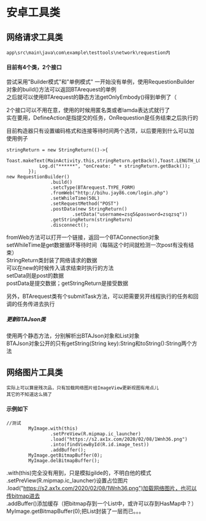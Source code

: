 # 安卓工具类 #   
## 网络请求工具类 ##  
```
app\src\main\java\com\example\testtools\network\requestion内   
```
#### 目前有4个类，2个接口 ####
尝试采用"Builder模式"和"单例模式"
一开始没有单例，使用RequestionBuilder对象的build()方法可以返回BTArequest的单例   
之后就可以使用BTArequest的静态方法getOnlyEmbody()得到单例了（   
   
2个接口可以不用在意，使用的时候用匿名类或者lamda表达式就行了   
实在要用，DefineAction是指提交的任务，OnRequestion是任务结束之后执行的   
   
目前构造器只有设置编码格式和连接等待时间两个选项，以后要用到什么可以加   
使用例子  
```
stringReturn = new StringReturn(()->{
            Toast.makeText(MainActivity.this,stringReturn.getBack(),Toast.LENGTH_LONG).show();
            Log.d("******", "onCreate: " + stringReturn.getBack());
        });
new RequestionBuilder()
                .build()
                .setcType(BTArequest.TYPE_FORM)
                .fromWeb("http://bihu.jay86.com/login.php")
                .setWhileTime(50L)
                .setRequestMethod("POST")
                .postData(new StringReturn()
                        .setData("username=zsq5&password=zsqzsq"))
                .getStringReturn(stringReturn)
                .disconnect();
```   
fromWeb方法可以打开一个链接，返回一个BTAConnection对象   
setWhileTime是get数据循环等待时间（每隔这个时间就检测一次post有没有结束）   
StringReturn类封装了网络请求的数据   
可以在new的时候传入请求结束时执行的方法   
setData则是post的数据   
postData是提交数据；getStringReturn是接受数据   

另外，BTArequest类有个submitTask方法，可以把需要另开线程执行的任务和回调的任务传进去执行  
   
##### 更新BTAJson类 #####  
使用两个静态方法，分别解析出BTAJson对象和List<BTAJson>对象   
BTAJson对象公开的只有getString(String key):String和toString():String两个方法   
   
## 网络图片工具类   
```
实际上可以算是残次品，只有加载网络图片给ImageView更新视图有用点儿   
其它的不知道这么搞了   
```
#### 示例如下 
```
//测试
        MyImage.with(this)
                .setPreView(R.mipmap.ic_launcher)
                .load("https://s2.ax1x.com/2020/02/08/1Wnh36.png")
                .into(findViewById(R.id.image_test))
                .addBuffer();
        MyImage.getBitmapBuffer(0);
        MyImage.delBitmapBuffer();
```   
.with(this)完全没有用到，只是模拟gilde的，不明白他的模式   
.setPreView(R.mipmap.ic_launcher)设置占位图片   
.load("https://s2.ax1x.com/2020/02/08/1Wnh36.png")加载网络图片，也可以传bitmap进去   
.addBuffer()添加缓存（把bitmap存到一个List中，或许可以存到HasMap中？）   
MyImage.getBitmapBuffer(0);把List封装了一层而已。。。   
